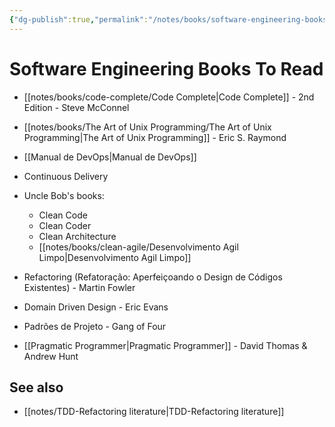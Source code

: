 ```yaml
---
{"dg-publish":true,"permalink":"/notes/books/software-engineering-books-to-read/","dgHomeLink":true,"dgPassFrontmatter":false,"dgShowBacklinks":true,"dgShowLocalGraph":false}
---
```


# Software Engineering Books To Read

- [[notes/books/code-complete/Code Complete|Code Complete]] - 2nd Edition - Steve McConnel

- [[notes/books/The Art of Unix Programming/The Art of Unix Programming|The Art of Unix Programming]] - Eric S. Raymond

- [[Manual de DevOps|Manual de DevOps]]

- Continuous Delivery

- Uncle Bob's books:
    - Clean Code
    - Clean Coder
    - Clean Architecture
    - [[notes/books/clean-agile/Desenvolvimento Agil Limpo|Desenvolvimento Agil Limpo]]

- Refactoring (Refatoração: Aperfeiçoando o Design de Códigos Existentes) - Martin Fowler

- Domain Driven Design - Eric Evans

- Padrões de Projeto - Gang of Four

- [[Pragmatic Programmer|Pragmatic Programmer]] - David Thomas & Andrew Hunt


## See also

- [[notes/TDD-Refactoring literature|TDD-Refactoring literature]]